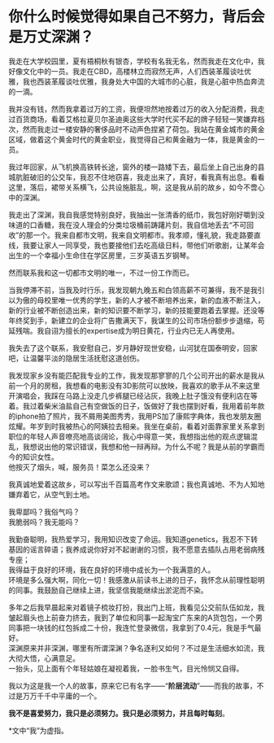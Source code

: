 # 你什么时候觉得如果自己不努力，背后会是万丈深渊？

我走在大学校园里，夏有梧桐秋有银杏，学校有名我无名，然而我走在文化中，我好像文化中的一员。我走在CBD，高楼林立而寂然无声，人们西装革履谈吐优雅，我也西装革履谈吐优雅，我身处大中国的大城市的心脏，我是心脏中热血奔流的一滴。  

我并没有钱，然而我拿着过万的工资，我便坦然地按着过万的收入分配消费，我走过百货商场，看着艾格拉夏贝尔圣迪奥这些大学时代买不起的牌子轻轻一笑嫌弃档次，然而我走过一楼安静的奢侈品时不动声色捏紧了荷包。我站在黄金城市的黄金区域，做着这个黄金时代的黄金职业，我觉得自己和黄金融为一体，我是黄金的一员。  

我过年回家，从飞机换高铁转长途，窗外的楼一路矮下去，最后坐上自己出身的县城肮脏破旧的公交车，我忍不住地窃喜，我走出来了，真好，看我真有出息。看看这里，落后，裙带关系横飞，公共设施脏乱，啊，这是我从前的故乡，如今不啻心中的深渊。  

我走出了深渊，我自我感觉特别良好，我抽出一张清香的纸巾，我包好刚好嚼到没味道的口香糖，我在没人理会的分类垃圾桶前踌躇片刻，我自信地丢去“不可回收”的那一个。我来自都市文明，我来自文明都市。我孝顺，懂礼貌，我走路要直线，我要让家人一同享受，我也要接他们去吃高级日料，带他们听歌剧，让某年会出生的一个幸福小生命住在学区房里，三岁英语五岁钢琴。  

然而联系我和这一切都市文明的唯一，不过一份工作而已。  

当我停滞不前，当我及时行乐，我发现朝九晚五和白领高薪不可兼得，我不是我引以为傲的母校里唯一优秀的学生，新的人才被不断培养出来，新的血液不断注入，新的行业被不断创造出来，新的知识要不断学习，新的技能要跑着去掌握。还没等年终奖到手，新建立的企业将广告撒满天下，我谋生的公司市场份额步步退缩，苟延残喘。我自诩为擅长的expertise成为明日黄花，行业内已无人再使用。  

我失去了这个联系，我安慰自己，岁月静好现世安稳，山河犹在国泰明安，回家吧，让温馨平淡的隐居生活抚慰这道创伤。  

我发现家乡没有能匹配我专业的工作，我发现那寥寥的几个公司开出的薪水是我从前一个月的房租，我想看的电影没有3D影院可以放映，我喜欢的歌手从不来这里开演唱会，我踩在马路上没走几步裤腿已经沾灰，我晚上肚子饿没有便利店在等着。我过着柴米油盐自己有空做饭的日子，饭做好了我也摆到好看，我用着前年款的iphone拍了照片，我不屑用美图秀秀，我用PS加了康熙字典体，我也发朋友圈炫耀。年岁到时我被热心的阿姨拉去相亲。我坐在桌前，看着对面靠家里关系拿到职位的年轻人声音嘹亮地高谈阔论，我心中得意一笑，我想指出他的观点逻辑混乱，我想说出他的常识错误，我想和他一辩再辩。为什么不呢？我是从前的学霸而今的知识女性。  
他按灭了烟头，喊，服务员！菜怎么还没来？  

我真诚地爱着这故乡，可以写出千百篇高考作文来歌颂；我也真诚地、不为人知地嫌弃着它，从空气到土地。  

我卑鄙吗？我俗气吗？  
我脆弱吗？我无能吗？  

我勤奋聪明，我热爱学习，我用知识改变了命运。我知道genetics，我忍不下转基因的谣言碎语；我养成说你好对不起谢谢的习惯，我不愿意去插队占用老弱病残专座；  
我得益于良好的环境，我在良好的环境中成长为一个我满意的人。  
环境是多么强大啊，同化一切！我感激从前读书上进的日子，我怀念从前理性聪明的同事。我鼓励自己继续上进，我坚信我能继续出淤泥而不染。  

多年之后我早晨起来对着镜子梳妆打扮，我出门上班，我看见公交前队伍如龙，我皱起眉头也上前奋力挤去，我到了单位和同事一起淘宝广东来的A货包包，一个男同事把一块钱的红包拆成二十份，我连忙登录微信，我拿到了0.4元，我是手气最好。  
深渊原来并非深渊，哪里有所谓深渊？争名逐利又如何？不过是生活细水如流，我大彻大悟，心满意足。  
一抬头，见上面有个年轻姑娘在凝视着我，一脸书生气，目光怜悯又自得。  

我以为这是我一个人的故事，原来它已有名字——“**阶层流动**”——而我的故事，不过是万万千千中平庸的一个。  

**我不是喜爱努力，我只是必须努力。我只是必须努力，并且每时每刻**。  

*文中“我”为虚指。